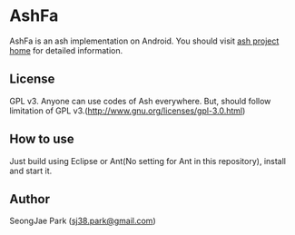 # AshFa
AshFa is an ash implementation on Android.
You should visit [ash project home](sjp38.github.com/ash) for detailed information.

## License
GPL v3. Anyone can use codes of Ash everywhere. But, should follow limitation of GPL v3.(http://www.gnu.org/licenses/gpl-3.0.html)

## How to use
Just build using Eclipse or Ant(No setting for Ant in this repository), install and start it.


## Author
SeongJae Park (sj38.park@gmail.com)
